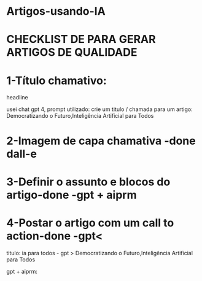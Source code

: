 # Artigos-usando-IA

# CHECKLIST DE PARA GERAR ARTIGOS DE QUALIDADE

<h1>1-Título chamativo:</h1>
<p>headline</p>
<p>usei chat gpt 4, prompt utilizado: crie um titulo / chamada para um artigo: Democratizando o Futuro,Inteligência Artificial para Todos</p>
<h1>2-Imagem de capa chamativa -done dall-e</h1>
<h1>3-Definir o assunto e blocos do artigo-done -gpt + aiprm</h1>
<h1>4-Postar o artigo com um call to action-done -gpt<</h1>

 

titulo: ia para todos - gpt > Democratizando o Futuro,Inteligência Artificial para Todos

gpt + aiprm:
